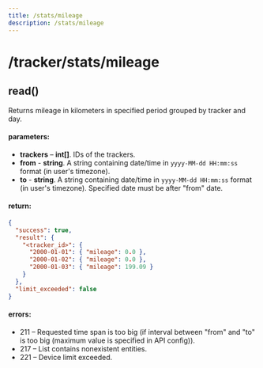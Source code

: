 ```yaml
---
title: /stats/mileage
description: /stats/mileage
---
```


# /tracker/stats/mileage

## read()
Returns mileage in kilometers in specified period grouped by tracker and day.

#### parameters:
*   **trackers** – **int[]**. IDs of the trackers.
*   **from** - **string**. A string containing date/time in `yyyy-MM-dd HH:mm:ss` format (in user's timezone).
*   **to** - **string**. A string containing date/time in `yyyy-MM-dd HH:mm:ss` format (in user's timezone). Specified date must be after "from" date.

#### return:
```json
{
  "success": true,
  "result": {
    "<tracker_id>": {
      "2000-01-01": { "mileage": 0.0 },
      "2000-01-02": { "mileage": 0.0 },
      "2000-01-03": { "mileage": 199.09 }
    }
  },
  "limit_exceeded": false
}
```

#### errors:
*   211 – Requested time span is too big (if interval between "from" and "to" is too big (maximum value is specified in API config)).
*   217 – List contains nonexistent entities.
*   221 – Device limit exceeded.
